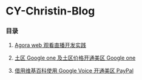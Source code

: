 # CY-Christin-Blog

### 目录

1. [Agora web 观看直播开发实践](Agora%20web%20观看直播开发实践.md)

2. [土区 Google one 及土区价格开通美区 Google one](土区%20Google%20one%20及土区价格开通美区%20Google%20one.md)

3. [借用维基百科使用 Google Voice 开通美区 PayPal](借用维基百科使用%20Google%20Voice%20开通美区%20PayPal.md)
